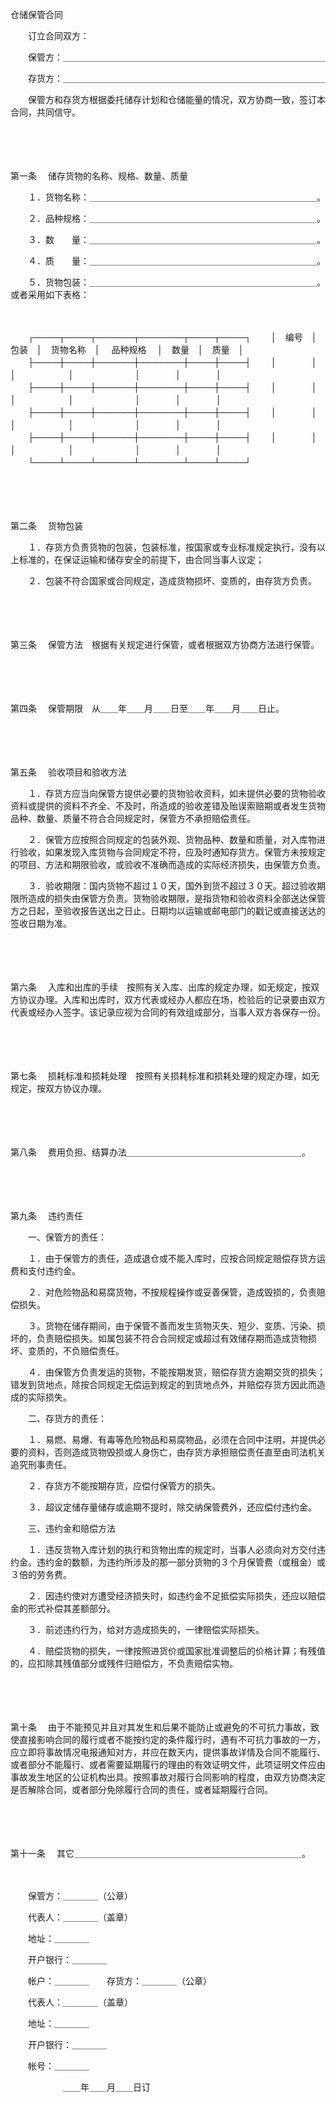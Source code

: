 



仓储保管合同



 

　　订立合同双方：

　　保管方：＿＿＿＿＿＿＿＿＿＿＿＿＿＿＿＿＿＿＿＿＿＿＿＿＿＿＿＿＿＿

　　存货方：＿＿＿＿＿＿＿＿＿＿＿＿＿＿＿＿＿＿＿＿＿＿＿＿＿＿＿＿＿＿

　　保管方和存货方根据委托储存计划和仓储能量的情况，双方协商一致，签订本合同，共同信守。

　　

　　

第一条
　储存货物的名称、规格、数量、质量

　　１．货物名称：＿＿＿＿＿＿＿＿＿＿＿＿＿＿＿＿＿＿＿＿＿＿＿＿＿＿。

　　２．品种规格：＿＿＿＿＿＿＿＿＿＿＿＿＿＿＿＿＿＿＿＿＿＿＿＿＿＿。

　　３．数　　量：＿＿＿＿＿＿＿＿＿＿＿＿＿＿＿＿＿＿＿＿＿＿＿＿＿＿。

　　４．质　　量：＿＿＿＿＿＿＿＿＿＿＿＿＿＿＿＿＿＿＿＿＿＿＿＿＿＿。

　　５．货物包装：＿＿＿＿＿＿＿＿＿＿＿＿＿＿＿＿＿＿＿＿＿＿＿＿＿＿。或者采用如下表格：

　　


　　┌────┬────┬──────┬───────┬────┬────┐
　　│　编号　│　包装　│　货物名称　│　 品种规格　 │　数量　│　质量　│
　　├────┼────┼──────┼───────┼────┼────┤
　　│　　　　│　　　　│　　　　　　│　　　　　　　│　　　　│　　　　│
　　├────┼────┼──────┼───────┼────┼────┤
　　│　　　　│　　　　│　　　　　　│　　　　　　　│　　　　│　　　　│
　　├────┼────┼──────┼───────┼────┼────┤
　　│　　　　│　　　　│　　　　　　│　　　　　　　│　　　　│　　　　│
　　├────┼────┼──────┼───────┼────┼────┤
　　│　　　　│　　　　│　　　　　　│　　　　　　　│　　　　│　　　　│
　　└────┴────┴──────┴───────┴────┴────┘
　　


　　

　　

第二条
　货物包装

　　１．存货方负责货物的包装，包装标准，按国家或专业标准规定执行，没有以上标准的，在保证运输和储存安全的前提下，由合同当事人议定；

　　２．包装不符合国家或合同规定，造成货物损坏、变质的，由存货方负责。

　　

　　

第三条
　保管方法　根据有关规定进行保管，或者根据双方协商方法进行保管。

　　

　　

第四条
　保管期限　从＿＿年＿＿月＿＿日至＿＿年＿＿月＿＿日止。

　　

　　

第五条
　验收项目和验收方法

　　１．存货方应当向保管方提供必要的货物验收资料，如未提供必要的货物验收资料或提供的资料不齐全、不及时，所造成的验收差错及贻误索赔期或者发生货物品种、数量、质量不符合合同规定时，保管方不承担赔偿责任。

　　２．保管方应按照合同规定的包装外观、货物品种、数量和质量，对入库物进行验收，如果发现入库货物与合同规定不符，应及时通知存货方。保管方未按规定的项目、方法和期限验收，或验收不准确而造成的实际经济损失，由保管方负责。

　　３．验收期限：国内货物不超过１０天，国外到货不超过３０天。超过验收期限所造成的损失由保管方负责。货物验收期限，是指货物和验收资料全部送达保管方之日起，至验收报告送出之日止。日期均以运输或邮电部门的戳记或直接送达的签收日期为准。

　　

　　

第六条
　入库和出库的手续　按照有关入库、出库的规定办理，如无规定，按双方协议办理。入库和出库时，双方代表或经办人都应在场，检验后的记录要由双方代表或经办人签字。该记录应视为合同的有效组成部分，当事人双方各保存一份。

　　

　　

第七条
　损耗标准和损耗处理　按照有关损耗标准和损耗处理的规定办理，如无规定，按双方协议办理。

　　

　　

第八条
　费用负担、结算办法＿＿＿＿＿＿＿＿＿＿＿＿＿＿＿＿＿＿＿＿。

　　

　　

第九条
　违约责任

　　一、保管方的责任：

　　１．由于保管方的责任，造成退仓或不能入库时，应按合同规定赔偿存货方运费和支付违约金。

　　２．对危险物品和易腐货物，不按规程操作或妥善保管，造成毁损的，负责赔偿损失。

　　３。货物在储存期间，由于保管不善而发生货物灭失、短少、变质、污染、损坏的，负责赔偿损失。如属包装不符合合同规定或超过有效储存期而造成货物损坏、变质的，不负赔偿责任。

　　４．由保管方负责发运的货物，不能按期发货，赔偿存货方逾期交货的损失；错发到货地点，除按合同规定无偿运到规定的到货地点外，并赔偿存货方因此而造成的实际损失。

　　二、存货方的责任：

　　１．易燃、易爆、有毒等危险物品和易腐物品，必须在合同中注明，并提供必要的资料，否则造成货物毁损或人身伤亡，由存货方承担赔偿责任直至由司法机关追究刑事责任。

　　２．存货方不能按期存货，应偿付保管方的损失。

　　３．超议定储存量储存或逾期不提时，除交纳保管费外，还应偿付违约金。

　　三、违约金和赔偿方法

　　１．违反货物入库计划的执行和货物出库的规定时，当事人必须向对方交付违约金。违约金的数额，为违约所涉及的那一部分货物的３个月保管费（或租金）或３倍的劳务费。

　　２．因违约使对方遭受经济损失时，如违约金不足抵偿实际损失，还应以赔偿金的形式补偿其差额部分。

　　３．前述违约行为，给对方造成损失的，一律赔偿实际损失。

　　４．赔偿货物的损失，一律按照进货价或国家批准调整后的价格计算；有残值的，应扣除其残值部分或残件归赔偿方，不负责赔偿实物。

　　

　　

第十条
　由于不能预见并且对其发生和后果不能防止或避免的不可抗力事故，致使直接影响合同的履行或者不能按约定的条件履行时，遇有不可抗力事故的一方，应立即将事故情况电报通知对方，并应在数天内，提供事故详情及合同不能履行、或者部分不能履行、或者需要延期履行的理由的有效证明文件，此项证明文件应由事故发生地区的公证机构出具。按照事故对履行合同影响的程度，由双方协商决定是否解除合同，或者部分免除履行合同的责任，或者延期履行合同。

　　

　　

第十一条
　其它＿＿＿＿＿＿＿＿＿＿＿＿＿＿＿＿＿＿＿＿＿＿＿＿＿＿。

　　

　　保管方：＿＿＿＿（公章）

　　代表人：＿＿＿＿（盖章）

　　地址：＿＿＿＿

　　开户银行：＿＿＿＿

　　帐户：＿＿＿＿　　存货方：＿＿＿＿（公章）

　　代表人：＿＿＿＿（盖章）

　　地址：＿＿＿＿

　　开户银行：＿＿＿＿

　　帐号：＿＿＿＿

　　　　　　＿＿年＿＿月＿＿日订